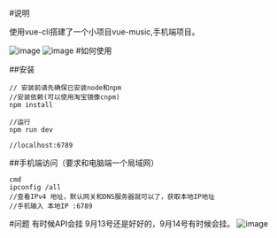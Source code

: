 #说明

使用vue-cli搭建了一个小项目vue-music,手机端项目。
  
![image](https://github.com/yunyi1895/vue-music-master/blob/master/src/assets/QQ%E5%9B%BE%E7%89%8720160914130647.jpg?raw=true)
![image](https://github.com/yunyi1895/vue-music-master/blob/master/src/assets/QQ%E5%9B%BE%E7%89%8720160914130623.jpg?raw=true)
#如何使用


##安装
```
// 安装前请先确保已安装node和npm
//安装依赖(可以使用淘宝镜像cnpm)
npm install

//运行
npm run dev

//localhost:6789
```
##手机端访问（要求和电脑端一个局域网）
```
cmd
ipconfig /all
//查看IPv4 地址，默认网关和DNS服务器就可以了，获取本地IP地址
//手机输入 本地IP :6789
```
#问题
有时候API会挂 9月13号还是好好的，9月14号有时候会挂。
![image](https://github.com/yunyi1895/vue-music-master/blob/master/src/assets/reson.png?raw=true)
